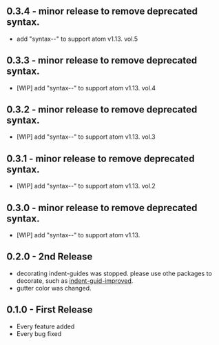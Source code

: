## 0.3.4 - minor release to remove deprecated syntax.
* add "syntax--" to support atom v1.13. vol.5

## 0.3.3 - minor release to remove deprecated syntax.
* [WIP] add "syntax--" to support atom v1.13. vol.4

## 0.3.2 - minor release to remove deprecated syntax.
* [WIP] add "syntax--" to support atom v1.13. vol.3

## 0.3.1 - minor release to remove deprecated syntax.
* [WIP] add "syntax--" to support atom v1.13. vol.2

## 0.3.0 - minor release to remove deprecated syntax.
* [WIP] add "syntax--" to support atom v1.13.

## 0.2.0 - 2nd Release
* decorating indent-guides was stopped.
  please use othe packages to decorate, such as [indent-guid-improved](https://atom.io/packages/indent-guide-improved).
* gutter color was changed.

## 0.1.0 - First Release
* Every feature added
* Every bug fixed
